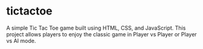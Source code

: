 # tictactoe
A simple Tic Tac Toe game built using HTML, CSS, and JavaScript. This project allows players to enjoy the classic game in Player vs Player or Player vs AI mode.
